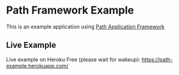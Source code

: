 # Path Framework Example

This is an example application using <a href="https://github.com/innovad/path">Path Application Framework</a>

## Live Example
Live example on Heroku Free (please wait for wakeup): https://path-example.herokuapp.com/